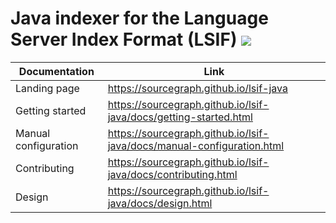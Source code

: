 # Java indexer for the Language Server Index Format (LSIF) ![](https://img.shields.io/badge/status-development-yellow?style=flat)

| Documentation        | Link                                                                   |
| -------------------- | ---------------------------------------------------------------------- |
| Landing page         | https://sourcegraph.github.io/lsif-java                                |
| Getting started      | https://sourcegraph.github.io/lsif-java/docs/getting-started.html      |
| Manual configuration | https://sourcegraph.github.io/lsif-java/docs/manual-configuration.html |
| Contributing         | https://sourcegraph.github.io/lsif-java/docs/contributing.html         |
| Design               | https://sourcegraph.github.io/lsif-java/docs/design.html               |


